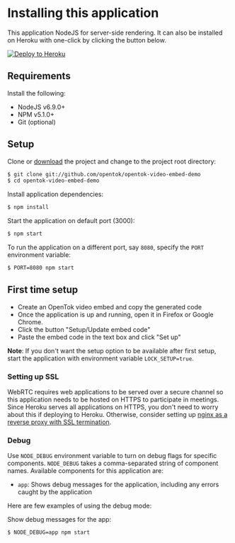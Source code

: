 # Installing this application

This application NodeJS for server-side rendering. It can also be installed on Heroku with one-click by clicking the button below.

[![Deploy to Heroku](https://www.herokucdn.com/deploy/button.svg)](https://heroku.com/deploy?template=https://github.com/opentok/opentok-video-embed-demo/tree/master)

## Requirements

Install the following:

- NodeJS v6.9.0+
- NPM v5.1.0+
- Git (optional)

## Setup

Clone or [download](https://github.com/opentok/opentok-video-embed-demo/archive/master.zip) the project and change to the project root directory:

```sh
$ git clone git://github.com/opentok/opentok-video-embed-demo
$ cd opentok-video-embed-demo
```

Install application dependencies:

```sh
$ npm install
```

Start the application on default port (3000):

```sh
$ npm start
```

To run the application on a different port, say `8080`, specify the `PORT` environment variable:

```sh
$ PORT=8080 npm start
```

## First time setup

- Create an OpenTok video embed and copy the generated code
- Once the application is up and running, open it in Firefox or Google Chrome.
- Click the button "Setup/Update embed code"
- Paste the embed code in the text box and click "Set up"

**Note**: If you don't want the setup option to be available after first setup, start the application with environment variable `LOCK_SETUP=true`.

### Setting up SSL

WebRTC requires web applications to be served over a secure channel so this application needs to be hosted on HTTPS to participate in meetings. Since Heroku serves all applications on HTTPS, you don't need to worry about this if deploying to Heroku. Otherwise, consider setting up [nginx as a reverse proxy with SSL termination](https://www.sitepoint.com/configuring-nginx-ssl-node-js/).

### Debug

Use `NODE_DEBUG` environment variable to turn on debug flags for specific components. `NODE_DEBUG` takes a comma-separated string of component names. Available components for this application are:

- `app`: Shows debug messages for the application, including any errors caught by the application

Here are few examples of using the debug mode:

Show debug messages for the app:

```sh
$ NODE_DEBUG=app npm start
```
